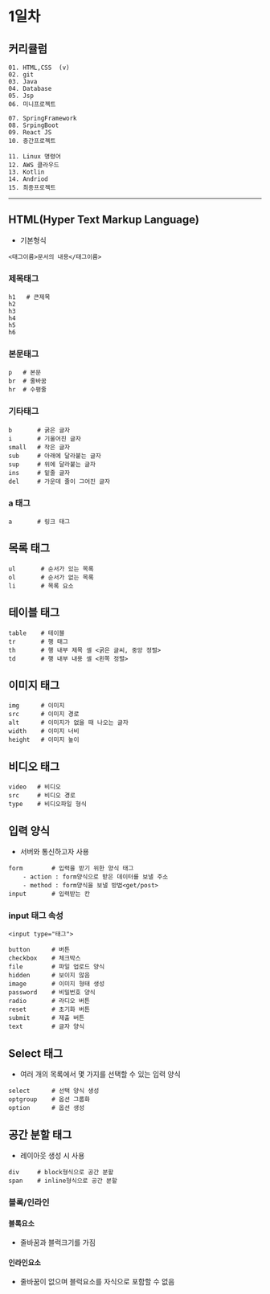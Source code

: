 # 1일차

## 커리큘럼
```
01. HTML,CSS  (v)
02. git
03. Java
04. Database
05. Jsp
06. 미니프로젝트

07. SpringFramework
08. SrpingBoot
09. React JS
10. 중간프로젝트

11. Linux 명령어
12. AWS 클라우드
13. Kotlin
14. Andriod
15. 최종프로젝트
```

---

## HTML(Hyper Text Markup Language)
+ 기본형식
```
<태그이름>문서의 내용</태그이름>
```

### 제목태그
```
h1   # 큰제목
h2
h3
h4
h5
h6
```

### 본문태그
```
p   # 본문
br  # 줄바꿈 
hr  # 수평줄
```

### 기타태그
```
b       # 굵은 글자
i       # 기울어진 글자
small   # 작은 글자
sub     # 아래에 달라붙는 글자
sup     # 위에 달라붙는 글자
ins     # 밑줄 글자
del     # 가운데 줄이 그어진 글자
```

### a 태그
```
a       # 링크 태그
```

## 목록 태그
```
ul       # 순서가 있는 목록
ol       # 순서가 없는 목록
li       # 목록 요소
```

## 테이블 태그
```
table    # 테이블
tr       # 행 태그
th       # 행 내부 제목 셀 <굵은 글씨, 중앙 정렬>
td       # 행 내부 내용 셀 <왼쪽 정렬>
```

## 이미지 태그
```
img      # 이미지
src      # 이미지 경로
alt      # 이미지가 없을 때 나오는 글자
width    # 이미지 너비
height   # 이미지 높이
```

## 비디오 태그
```
video   # 비디오
src     # 비디오 경로
type    # 비디오파일 형식
```

## 입력 양식
+ 서버와 통신하고자 사용
```
form        # 입력을 받기 위한 양식 태그
    - action : form양식으로 받은 데이터를 보낼 주소
    - method : form양식을 보낼 방법<get/post>
input       # 입력받는 칸
```
### input 태그 속성
```
<input type="태그">

button      # 버튼
checkbox    # 체크박스
file        # 파일 업로드 양식
hidden      # 보이지 않음
image       # 이미지 형태 생성
password    # 비밀번호 양식
radio       # 라디오 버튼
reset       # 초기화 버튼
submit      # 제출 버튼
text        # 글자 양식
```

## Select 태그
+ 여러 개의 목록에서 몇 가지를 선택할 수 있는 입력 양식
```
select      # 선택 양식 생성
optgroup    # 옵션 그룹화
option      # 옵션 생성
```

## 공간 분할 태그
+ 레이아웃 생성 시 사용
```
div     # block형식으로 공간 분할
span    # inline형식으로 공간 분할
```

### 블록/인라인
#### 블록요소
+ 줄바꿈과 블럭크기를 가짐

#### 인라인요소
+ 줄바꿈이 없으며 블럭요소를 자식으로 포함할 수 없음

